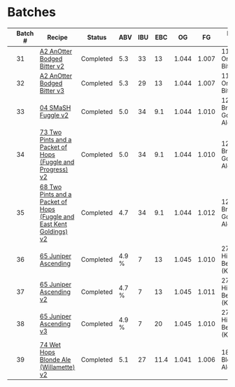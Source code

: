 # Batches

|   | Batch # | Recipe | Status | ABV | IBU | EBC | OG | FG | BJCP Style | Type |
|---|---------|--------|--------|-----|-----|-----|----|----|------------|------|
| ![A2v2](../recipes/A2_AnOtter_Bodged_Bitter/A2_AnOtter_Bodged_Bitter.jpeg) | 31 | [A2 AnOtter Bodged Bitter v2]()| Completed | 5.3 | 33 | 13 | 1.044 | 1.007 | 11A Ordinary Bitter | All Grain |
| ![A2v3](../recipes/A2_AnOtter_Bodged_Bitter/A2_AnOtter_Bodged_Bitter.jpeg) | 32 | [A2 AnOtter Bodged Bitter v3]()| Completed | 5.3 | 29 | 13 | 1.044 | 1.007 | 11A Ordinary Bitter | All Grain |
| ![04v2](../recipes/04_SMaSH_Fuggle/04_SMaSH_Fuggle.jpeg) | 33 | [04 SMaSH Fuggle v2]()| Completed | 5.0 | 34 | 9.1 | 1.044 | 1.010 | 12A British Golden Ale | All Grain |
| ![73v2](../recipes/73_Two_Pints_and_a_Packet_of_Hops_Fuggle_and_Progress/73_Two_Pints_and_a_Packet_of_Hops_Fuggle_and_Progress.jpeg) | 34 | [73 Two Pints and a Packet of Hops (Fuggle and Progress) v2]()| Completed | 5.0 | 34 | 9.1 | 1.044 | 1.010 | 12A British Golden Ale | All Grain |
| ![68v2](../recipes/68_Two_Pints_and_a_Packet_of_Hops_Fuggle_and_East_Kent_Goldings/68_Two_Pints_and_a_Packet_of_Hops_Fuggle_and_East_Kent_Goldings.jpeg) | 35 | [68 Two Pints and a Packet of Hops (Fuggle and East Kent Goldings) v2]()| Completed | 4.7 | 34 | 9.1 | 1.044 | 1.012 | 12A British Golden Ale | All Grain |
| ![65](../recipes/65_Juniper_Ascending/65_Juniper_Ascending.jpeg) | 36 | [65 Juniper Ascending]() | Completed |  4.9 % | 7 | 13 | 1.045 | 1.010 | 27 Historical Beer (Kornøl) | All Grain |
| ![65v2](../recipes/65_Juniper_Ascending/65_Juniper_Ascending.jpeg) | 37 | [65 Juniper Ascending v2]() | Completed | 4.7 % | 7 | 13 | 1.045 | 1.011 | 27 Historical Beer (Kornøl) | All Grain |
| ![65v3](../recipes/65_Juniper_Ascending/65_Juniper_Ascending.jpeg) | 38 | [65 Juniper Ascending v3]() | Completed | 4.9 % | 7 | 20 | 1.045 | 1.010 | 27 Historical Beer (Kornøl) | All Grain |
| ![74v3](../recipes/74_Wet_Hops_Blonde_Ale/74_Wet_Hops_Blonde_Ale_Willamette.jpeg) | 39 | [74 Wet Hops Blonde Ale (Willamette) v2](batch_39/README.md) | Completed | 5.1 | 27 | 11.4 | 1.041 | 1.006 | 18A Blonde Ale | All Grain |
